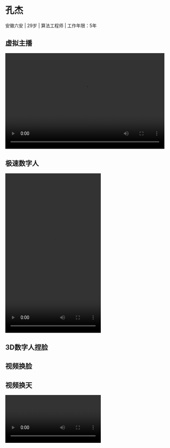 # 孔杰
安徽六安 | 29岁 | 算法工程师 | 工作年限：5年
## 虚拟主播
<video src="https://user-images.githubusercontent.com/26479528/232462565-5f477c75-837c-472c-a107-c53f9f1dccea.mp4" controls="controls" width="500" height="300">您的浏览器不支持播放该视频！</video>

## 极速数字人
<video src="https://user-images.githubusercontent.com/26479528/232521913-4de176cf-6e49-46aa-8704-88894a835972.mp4" controls="controls" width="300" height="500">您的浏览器不支持播放该视频！</video>

## 3D数字人捏脸

## 视频换脸

## 视频换天

![](sky.mp4)
